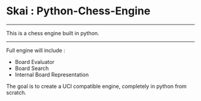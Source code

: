# Skai : Python-Chess-Engine

******************************************
This is a chess engine built in python.
******************************************

Full engine will include :
 - Board Evaluator
 - Board Search
 - Internal Board Representation

The goal is to create a UCI compatible engine, completely in python from scratch.
